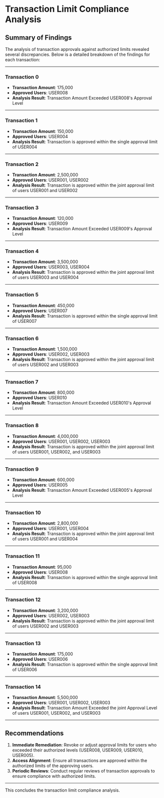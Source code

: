 # Transaction Limit Compliance Analysis

## Summary of Findings
The analysis of transaction approvals against authorized limits revealed several discrepancies. Below is a detailed breakdown of the findings for each transaction:

---

### Transaction 0
- **Transaction Amount**: 175,000
- **Approved Users**: USER008
- **Analysis Result**: Transaction Amount Exceeded USER008's Approval Level

---

### Transaction 1
- **Transaction Amount**: 150,000
- **Approved Users**: USER004
- **Analysis Result**: Transaction is approved within the single approval limit of USER004

---

### Transaction 2
- **Transaction Amount**: 2,500,000
- **Approved Users**: USER001, USER002
- **Analysis Result**: Transaction is approved within the joint approval limit of users USER001 and USER002

---

### Transaction 3
- **Transaction Amount**: 120,000
- **Approved Users**: USER009
- **Analysis Result**: Transaction Amount Exceeded USER009's Approval Level

---

### Transaction 4
- **Transaction Amount**: 3,500,000
- **Approved Users**: USER003, USER004
- **Analysis Result**: Transaction is approved within the joint approval limit of users USER003 and USER004

---

### Transaction 5
- **Transaction Amount**: 450,000
- **Approved Users**: USER007
- **Analysis Result**: Transaction is approved within the single approval limit of USER007

---

### Transaction 6
- **Transaction Amount**: 1,500,000
- **Approved Users**: USER002, USER003
- **Analysis Result**: Transaction is approved within the joint approval limit of users USER002 and USER003

---

### Transaction 7
- **Transaction Amount**: 800,000
- **Approved Users**: USER010
- **Analysis Result**: Transaction Amount Exceeded USER010's Approval Level

---

### Transaction 8
- **Transaction Amount**: 4,000,000
- **Approved Users**: USER001, USER002, USER003
- **Analysis Result**: Transaction is approved within the joint approval limit of users USER001, USER002, and USER003

---

### Transaction 9
- **Transaction Amount**: 600,000
- **Approved Users**: USER005
- **Analysis Result**: Transaction Amount Exceeded USER005's Approval Level

---

### Transaction 10
- **Transaction Amount**: 2,800,000
- **Approved Users**: USER001, USER004
- **Analysis Result**: Transaction is approved within the joint approval limit of users USER001 and USER004

---

### Transaction 11
- **Transaction Amount**: 95,000
- **Approved Users**: USER008
- **Analysis Result**: Transaction is approved within the single approval limit of USER008

---

### Transaction 12
- **Transaction Amount**: 3,200,000
- **Approved Users**: USER002, USER003
- **Analysis Result**: Transaction is approved within the joint approval limit of users USER002 and USER003

---

### Transaction 13
- **Transaction Amount**: 175,000
- **Approved Users**: USER006
- **Analysis Result**: Transaction is approved within the single approval limit of USER006

---

### Transaction 14
- **Transaction Amount**: 5,500,000
- **Approved Users**: USER001, USER002, USER003
- **Analysis Result**: Transaction Amount Exceeded the joint Approval Level of users USER001, USER002, and USER003

---

## Recommendations
1. **Immediate Remediation**: Revoke or adjust approval limits for users who exceeded their authorized levels (USER008, USER009, USER010, USER005).
2. **Access Alignment**: Ensure all transactions are approved within the authorized limits of the approving users.
3. **Periodic Reviews**: Conduct regular reviews of transaction approvals to ensure compliance with authorized limits.

---

This concludes the transaction limit compliance analysis.
```